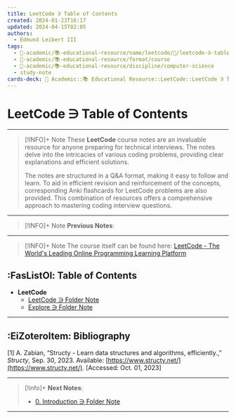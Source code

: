 ```yaml
---
title: LeetCode ∋ Table of Contents
created: 2024-01-23T16:17
updated: 2024-04-15T02:05
authors:
  - Edmund Leibert III
tags:
  - 🔴-academic/📚-educational-resource/name/leetcode/🔖/leetcode-∋-table-of-contents
  - 🔴-academic/📚-educational-resource/format/course
  - 🔴-academic/📚-educational-resource/discipline/computer-science
  - study-note
cards-deck: 🔴 Academic::📚 Educational Resource::LeetCode::LeetCode ∋ Table of Contents
---
```


# LeetCode ∋ Table of Contents 

---

> [!INFO]+ Note 
> These **LeetCode** course notes are an invaluable resource for anyone preparing for technical interviews. The notes delve into the intricacies of various coding problems, providing clear explanations and efficient solutions.
> 
> The notes are structured in a Q&A format, making it easy to follow and learn. To aid in efficient revision and reinforcement of the concepts, corresponding Anki flashcards for LeetCode problems are also provided. This combination of resources offers a comprehensive approach to mastering coding interview questions.

---

> [!INFO]+ Note 
> **Previous Notes**:
> 

---

> [!INFO]+ Note
> The course itself can be found here: [LeetCode - The World's Leading Online Programming Learning Platform](https://leetcode.com/)

## :FasListOl: Table of Contents

- **LeetCode**
	- [LeetCode ∋ Folder Note](the-vault/src/🔴%20Academics/📚%20Educational%20Resource/LeetCode/LeetCode%20∋%20Folder%20Note.md)
	- [Explore ∋ Folder Note](the-vault/src/🔴%20Academics/📚%20Educational%20Resource/LeetCode/Explore/Explore%20∋%20Folder%20Note.md)

---

## :EiZoteroItem: Bibliography

\[1\]
A. Zabian, “Structy - Learn data structures and algorithms, efficiently.,” _Structy_, Sep. 30, 2023. Available: [https://www.structy.net/](https://www.structy.net/). [Accessed: Oct. 01, 2023]

---

> [!info]+
> **Next Notes**:
> - [0. Introduction ∋ Folder Note](the-vault/src/🔴%20Academics/📚%20Educational%20Resource/Structy/0.%20Introduction/0.%20Introduction%20∋%20Folder%20Note.md)

---


